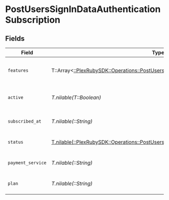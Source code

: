 # PostUsersSignInDataAuthenticationSubscription


## Fields

| Field                                                                                                                                                               | Type                                                                                                                                                                | Required                                                                                                                                                            | Description                                                                                                                                                         | Example                                                                                                                                                             |
| ------------------------------------------------------------------------------------------------------------------------------------------------------------------- | ------------------------------------------------------------------------------------------------------------------------------------------------------------------- | ------------------------------------------------------------------------------------------------------------------------------------------------------------------- | ------------------------------------------------------------------------------------------------------------------------------------------------------------------- | ------------------------------------------------------------------------------------------------------------------------------------------------------------------- |
| `features`                                                                                                                                                          | T::Array<[::PlexRubySDK::Operations::PostUsersSignInDataAuthenticationFeatures](../../models/operations/postuserssignindataauthenticationfeatures.md)>              | :heavy_minus_sign:                                                                                                                                                  | List of features allowed on your Plex Pass subscription                                                                                                             |                                                                                                                                                                     |
| `active`                                                                                                                                                            | *T.nilable(T::Boolean)*                                                                                                                                             | :heavy_minus_sign:                                                                                                                                                  | If the account's Plex Pass subscription is active                                                                                                                   | true                                                                                                                                                                |
| `subscribed_at`                                                                                                                                                     | *T.nilable(::String)*                                                                                                                                               | :heavy_minus_sign:                                                                                                                                                  | Date the account subscribed to Plex Pass                                                                                                                            | 2021-04-12T18:21:12Z                                                                                                                                                |
| `status`                                                                                                                                                            | [T.nilable(::PlexRubySDK::Operations::PostUsersSignInDataAuthenticationResponseStatus)](../../models/operations/postuserssignindataauthenticationresponsestatus.md) | :heavy_minus_sign:                                                                                                                                                  | String representation of subscriptionActive                                                                                                                         | Inactive                                                                                                                                                            |
| `payment_service`                                                                                                                                                   | *T.nilable(::String)*                                                                                                                                               | :heavy_minus_sign:                                                                                                                                                  | Payment service used for your Plex Pass subscription                                                                                                                |                                                                                                                                                                     |
| `plan`                                                                                                                                                              | *T.nilable(::String)*                                                                                                                                               | :heavy_minus_sign:                                                                                                                                                  | Name of Plex Pass subscription plan                                                                                                                                 |                                                                                                                                                                     |